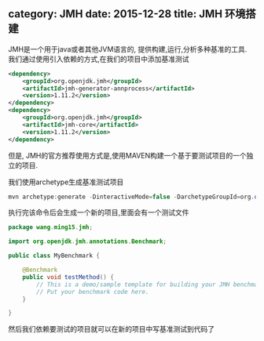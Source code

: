 category: JMH
date: 2015-12-28
title: JMH 环境搭建
---
JMH是一个用于java或者其他JVM语言的, 提供构建,运行,分析多种基准的工具.
我们通过使用引入依赖的方式,在我们的项目中添加基准测试
```xml
<dependency>
    <groupId>org.openjdk.jmh</groupId>
    <artifactId>jmh-generator-annprocess</artifactId>
    <version>1.11.2</version>
</dependency>
<dependency>
    <groupId>org.openjdk.jmh</groupId>
    <artifactId>jmh-core</artifactId>
    <version>1.11.2</version>
</dependency>
```

但是, JMH的官方推荐使用方式是,使用MAVEN构建一个基于要测试项目的一个独立的项目.

我们使用archetype生成基准测试项目
```java
mvn archetype:generate -DinteractiveMode=false -DarchetypeGroupId=org.openjdk.jmh -DarchetypeArtifactId=jmh-java-benchmark-archetype -DgroupId=wang.ming15.jmh -DartifactId=test -Dversion=1.0
```
执行完该命令后会生成一个新的项目,里面会有一个测试文件
```java
package wang.ming15.jmh;

import org.openjdk.jmh.annotations.Benchmark;

public class MyBenchmark {

    @Benchmark
    public void testMethod() {
        // This is a demo/sample template for building your JMH benchmarks. Edit as needed.
        // Put your benchmark code here.
    }

}
```

然后我们依赖要测试的项目就可以在新的项目中写基准测试到代码了
